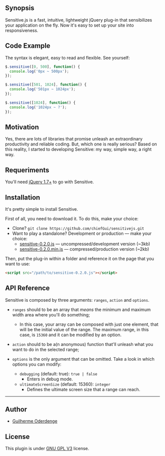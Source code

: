 ## Synopsis

Sensitive.js is a fast, intuitive, lightweight jQuery plug-in that sensibilizes your application on the fly. Now it's easy to set up your site into responsiveness.

## Code Example

The syntax is elegant, easy to read and flexible. See yourself:

```javascript
$.sensitive([0, 500], function() {
  console.log('0px ~ 500px');
});

$.sensitive([501, 1024], function() {
  console.log('501px ~ 1024px');
});

$.sensitive([1024], function() {
  console.log('1024px ~ ?');
});
```

## Motivation

Yes, there are lots of libraries that promise unleash an extraordinary productivity and reliable coding. But, which one is really serious? Based on this reality, I started to developing Sensitive: my way, simple way, a right way.

## Requeriments

You'll need [jQuery 1.7+](http://jquery.com/download/) to go with Sensitive.

## Installation

It's pretty simple to install Sensitive.

First of all, you need to download it. To do this, make your choice:
* Clone? `git clone https://github.com/chiefGui/sensitivejs.git`
* Want to play a standalone? Development or production — make your choice: 
    * [sensitive-0.2.0.js](https://github.com/chiefGui/sensitivejs/blob/master/dist/sensitive-0.2.0.js) — uncompressed/development version (~3kb)
    * [sensitive-0.2.0.min.js](https://github.com/chiefGui/sensitivejs/blob/master/dist/sensitive-0.2.0.min.js) — compressed/production version (~2kb)

Then, put the plug-in within a folder and reference it on the page that you want to use:

```html
<script src="/path/to/sensitive-0.2.0.js"></script>
```

## API Reference

Sensitive is composed by three arguments: `ranges`, `action` and `options`.

* `ranges` should to be an array that *means* the minimum and maximum width area where you'll do something;
  * In this case, your array can be composed with just one element, that will be the initial value of the range. The maximum range, in this case, is `15360` and it can be modified by an option.

* `action` should to be a(n anonymous) function that'll unleash what you want to do in the selected range;

* `options` is the only argument that can be omitted. Take a look in which options you can modify:
  * `debugging` (default: true): `true | false`
    * Enters in debug mode.
  * `ultimateScreenSize` (default: 15360): `integer`
    * Defines the ultimate screen size that a range can reach.

***

## Author

* [Guilherme Oderdenge](mailto:guilhermeoderdenge@gmail.com)

## License

This plugin is under [GNU GPL V3](https://github.com/chiefGui/sensitivejs/blob/master/LICENSE) license.
